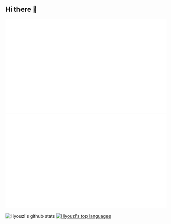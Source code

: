 ## Hi there 👋

![GitHub Stats](https://github.com/Hyouzl/github-stats-transparent/blob/output/generated/overview.svg)
![GitHub Stats](https://github.com/Hyouzl/github-stats-transparent/blob/output/generated/languages.svg)

![Hyouzl's github stats](https://github-readme-stats.vercel.app/api?username=Hyouzl&show_icons=true&theme=tokyonight)
[![Hyouzl's top languages](https://github-readme-stats.vercel.app/api/top-langs/?username=Hyouzl&show_icons=true&hide_border=true&title_color=004386&icon_color=004386&layout=compact&theme=tokyonight&card_width=445)](https://github.com/Hyouzl)
